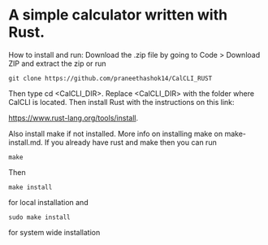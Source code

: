 # A simple calculator written with Rust.
How to install and run: Download the .zip file by going to Code > Download ZIP and extract the zip or run

```git clone https://github.com/praneethashok14/CalCLI_RUST```

Then type cd <CalCLI_DIR>. Replace <CalCLI_DIR> with the folder where CalCLI is located. 
Then install Rust with the instructions on this link: 

https://www.rust-lang.org/tools/install. 

Also install make if not installed. More info on installing make on make-install.md. 
If you already have rust and make then you can run 

```make```

Then 

```make install```

for local installation and

```sudo make install```

for system wide installation
